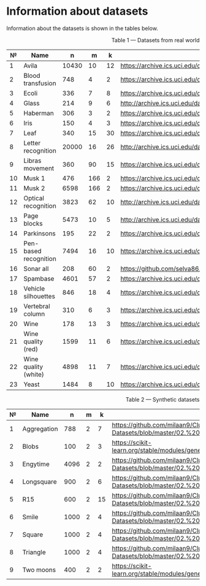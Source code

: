# Information about datasets
Information about the datasets is shown in the tables below.  
<p align="right">Table 1 — Datasets from real world</p>  

| №   | Name                  | n     | m   | k  | Original                                                                                    |
| --- | --------------------- | ----- | --- | -- | ------------------------------------------------------------------------------------------- |
| 1   | Avila                 | 10430 | 10  | 12 | https://archive.ics.uci.edu/dataset/459/avila                                               |
| 2   | Blood transfusion     | 748   | 4   | 2  | https://archive.ics.uci.edu/dataset/176/blood+transfusion+service+center                    |
| 3   | Ecoli                 | 336   | 7   | 8  | https://archive.ics.uci.edu/dataset/39/ecoli                                                |
| 4   | Glass                 | 214   | 9   | 6  | http://archive.ics.uci.edu/dataset/42/glass+identification                                  |
| 5   | Haberman              | 306   | 3   | 2  | https://archive.ics.uci.edu/dataset/43/haberman+s+survival                                  |
| 6   | Iris                  | 150   | 4   | 3  | https://archive.ics.uci.edu/dataset/53/iris                                                 |
| 7   | Leaf                  | 340   | 15  | 30 | https://archive.ics.uci.edu/dataset/288/leaf                                                |
| 8   | Letter recognition    | 20000 | 16  | 26 | http://archive.ics.uci.edu/dataset/59/letter+recognition                                    |
| 9   | Libras movement       | 360   | 90  | 15 | https://archive.ics.uci.edu/dataset/181/libras+movement                                     |
| 10  | Musk 1                | 476   | 166 | 2  | https://archive.ics.uci.edu/dataset/74/musk+version+1                                       |
| 11  | Musk 2                | 6598  | 166 | 2  | https://archive.ics.uci.edu/dataset/75/musk+version+2                                       |
| 12  | Optical recognition   | 3823  | 62  | 10 | http://archive.ics.uci.edu/dataset/80/optical+recognition+of+handwritten+digits             |
| 13  | Page blocks           | 5473  | 10  | 5  | http://archive.ics.uci.edu/dataset/78/page+blocks+classification                            |
| 14  | Parkinsons            | 195   | 22  | 2  | https://archive.ics.uci.edu/dataset/174/parkinsons                                          |
| 15  | Pen-based recognition | 7494  | 16  | 10 | https://archive.ics.uci.edu/dataset/81/pen+based+recognition+of+handwritten+digits          |
| 16  | Sonar all             | 208   | 60  | 2  | https://github.com/selva86/datasets/blob/master/Sonar.csv                                   |
| 17  | Spambase              | 4601  | 57  | 2  | https://archive.ics.uci.edu/dataset/94/spambase                                             |
| 18  | Vehicle silhouettes   | 846   | 18  | 4  | https://archive.ics.uci.edu/dataset/149/statlog+vehicle+silhouettes                         |
| 19  | Vertebral column      | 310   | 6   | 3  | https://archive.ics.uci.edu/dataset/212/vertebral+column                                    |
| 20  | Wine                  | 178   | 13  | 3  | https://archive.ics.uci.edu/dataset/109/wine                                                |
| 21  | Wine quality (red)    | 1599  | 11  | 6  | https://archive.ics.uci.edu/dataset/186/wine+quality                                        |
| 22  | Wine quality (white)  | 4898  | 11  | 7  | https://archive.ics.uci.edu/dataset/186/wine+quality                                        |
| 23  | Yeast                 | 1484  | 8   | 10 | https://archive.ics.uci.edu/dataset/110/yeast                                               |
  
<p align="right">Table 2 — Synthetic datasets</p>  

| №   | Name                  | n     | m   | k  | Original                                                                                    |
| --- | --------------------- | ----- | --- | -- | ------------------------------------------------------------------------------------------- |
| 1   | Aggregation           | 788   | 2   | 7  | https://github.com/milaan9/Clustering-Datasets/blob/master/02.%20Synthetic/aggregation.arff |
| 2   | Blobs                 | 100   | 2   | 3  | https://scikit-learn.org/stable/modules/generated/sklearn.datasets.make_blobs.html          |
| 3   | Engytime              | 4096  | 2   | 2  | https://github.com/milaan9/Clustering-Datasets/blob/master/02.%20Synthetic/engytime.arff    |
| 4   | Longsquare            | 900   | 2   | 6  | https://github.com/milaan9/Clustering-Datasets/blob/master/02.%20Synthetic/longsquare.arff  |
| 5   | R15                   | 600   | 2   | 15 | https://github.com/milaan9/Clustering-Datasets/blob/master/02.%20Synthetic/R15.arff         |
| 6   | Smile                 | 1000  | 2   | 4  | https://github.com/milaan9/Clustering-Datasets/blob/master/02.%20Synthetic/smile1.arff      |
| 7   | Square                | 1000  | 2   | 4  | https://github.com/milaan9/Clustering-Datasets/blob/master/02.%20Synthetic/square2.arff     |
| 8   | Triangle              | 1000  | 2   | 4  | https://github.com/milaan9/Clustering-Datasets/blob/master/02.%20Synthetic/triangle2.arff   |
| 9   | Two moons             | 400   | 2   | 2  | https://scikit-learn.org/stable/modules/generated/sklearn.datasets.make_moons.html          |
